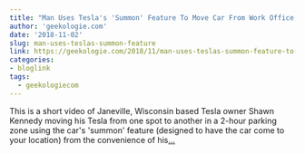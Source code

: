 ```yaml
---
title: "Man Uses Tesla's 'Summon' Feature To Move Car From Work Office, Avoid Parking Tickets"
author: 'geekologie.com'
date: '2018-11-02'
slug: man-uses-teslas-summon-feature
link: https://geekologie.com/2018/11/man-uses-teslas-summon-feature-to-move-c.php
categories:
- bloglink
tags:
  - geekologiecom
---
```


This is a short video of Janeville, Wisconsin based Tesla owner Shawn Kennedy moving his Tesla from one spot to another in a 2-hour parking zone using the car's 'summon' feature (designed to have the car come to your location) from the convenience of his[... <i class="fas fa-external-link-alt"></i>](https://geekologie.com/2018/11/man-uses-teslas-summon-feature-to-move-c.php)


